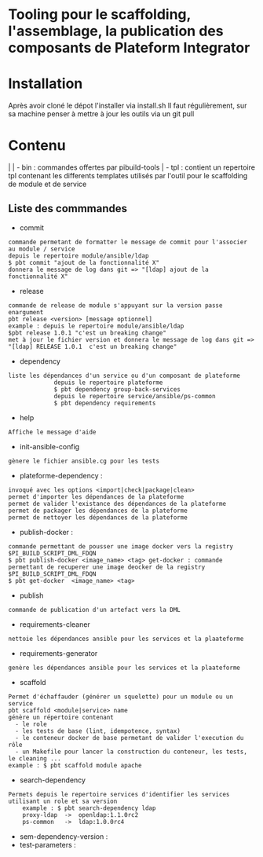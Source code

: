 # Tooling pour le scaffolding, l'assemblage, la publication des composants de Plateform Integrator

# Installation

Après avoir cloné le dépot l'installer via install.sh
Il faut régulièrement, sur sa machine penser à mettre à jour les outils via un git pull

# Contenu

|
| - bin : commandes offertes par pibuild-tools
| - tpl : contient un repertoire tpl contenant les differents templates utilisés par l'outil pour le scaffolding de module et de service

## Liste des commmandes
* commit
```
commande permetant de formatter le message de commit pour l'associer au module / service
depuis le repertoire module/ansible/ldap
$ pbt commit "ajout de la fonctionnalité X"
donnera le message de log dans git => "[ldap] ajout de la fonctionnalité X" 
```

* release
```
commande de release de module s'appuyant sur la version passe enargument
pbt release <version> [message optionnel]          
example : depuis le repertoire module/ansible/ldap
$pbt release 1.0.1 "c'est un breaking change"
met à jour le fichier version et donnera le message de log dans git => "[ldap] RELEASE 1.0.1  c'est un breaking change"
```

* dependency
```
liste les dépendances d'un service ou d'un composant de plateforme
             depuis le repertoire plateforme
             $ pbt dependency group-back-services
             depuis le repertoire service/ansible/ps-common
             $ pbt dependency requirements 
```

* help
```
Affiche le message d'aide
```

* init-ansible-config
```
gènere le fichier ansible.cg pour les tests
```

* plateforme-dependency :
```
invoqué avec les options <import|check|package|clean>
permet d'importer les dépendances de la plateforme
permet de valider l'existance des dépendances de la plateforme
permet de packager les dépendances de la plateforme
permet de nettoyer les dépendances de la plateforme
```

* publish-docker :
```
commande permettant de pousser une image docker vers la registry $PI_BUILD_SCRIPT_DML_FDQN
$ pbt publish-docker <image_name> <tag> get-docker : commande permettant de recuperer une image deocker de la registry $PI_BUILD_SCRIPT_DML_FDQN
$ pbt get-docker  <image_name> <tag>	
```

* publish
```
commande de publication d'un artefact vers la DML
```

* requirements-cleaner
```
nettoie les dépendances ansible pour les services et la plaateforme
```

* requirements-generator
```
genère les dépendances ansible pour les services et la plaateforme
```
* scaffold
```
Permet d'échaffauder (générer un squelette) pour un module ou un service
pbt scaffold <module|service> name
génère un répertoire contenant
  - le role
  - les tests de base (lint, idempotence, syntax)
  - le conteneur docker de base permetant de valider l'execution du rôle
  - un Makefile pour lancer la construction du conteneur, les tests, le cleaning ...
example : $ pbt scaffold module apache 
```

* search-dependency
```
Permets depuis le repertoire services d'identifier les services utilisant un role et sa version
    example : $ pbt search-dependency ldap
    proxy-ldap  ->  openldap:1.1.0rc2
    ps-common   ->  ldap:1.0.0rc4 
```

* sem-dependency-version : 
* test-parameters :
